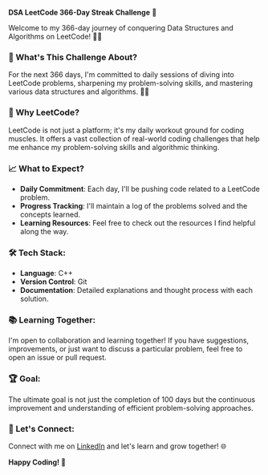 **DSA LeetCode 366-Day Streak Challenge** 🚀

Welcome to my 366-day journey of conquering Data Structures and Algorithms on LeetCode! 👨‍💻

### 📖 What's This Challenge About?

For the next 366 days, I'm committed to daily sessions of diving into LeetCode problems, sharpening my problem-solving skills, and mastering various data structures and algorithms. 🏋️‍♂️

### 🚨 Why LeetCode?

LeetCode is not just a platform; it's my daily workout ground for coding muscles. It offers a vast collection of real-world coding challenges that help me enhance my problem-solving skills and algorithmic thinking.

### 📈 What to Expect?

- **Daily Commitment**: Each day, I'll be pushing code related to a LeetCode problem.
- **Progress Tracking**: I'll maintain a log of the problems solved and the concepts learned.
- **Learning Resources**: Feel free to check out the resources I find helpful along the way.

### 🛠️ Tech Stack:

- **Language**: C++
- **Version Control**: Git
- **Documentation**: Detailed explanations and thought process with each solution.

### 📚 Learning Together:

I'm open to collaboration and learning together! If you have suggestions, improvements, or just want to discuss a particular problem, feel free to open an issue or pull request.

### 🏆 Goal:

The ultimate goal is not just the completion of 100 days but the continuous improvement and understanding of efficient problem-solving approaches.

### 🎯 Let's Connect:

Connect with me on [LinkedIn](https://www.linkedin.com/in/mustafahassan2001/) and let's learn and grow together! 🌐

**Happy Coding! 🚀**
